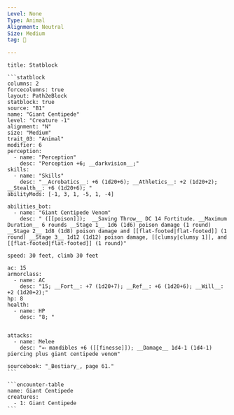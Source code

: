 ```yaml
---
Level: None
Type: Animal
Alignment: Neutral
Size: Medium
tag: 👹

---
```


````ad-info
title: Statblock

```statblock
columns: 2
forcecolumns: true
layout: Path2eBlock
statblock: true
source: "B1"
name: "Giant Centipede"
level: "Creature -1"
alignment: "N"
size: "Medium"
trait_03: "Animal"
modifier: 6
perception:
  - name: "Perception"
    desc: "Perception +6; __darkvision__;"
skills:
  - name: "Skills"
    desc: "__Acrobatics__: +6 (1d20+6); __Athletics__: +2 (1d20+2); __Stealth__: +6 (1d20+6); "
abilityMods: [-1, 3, 1, -5, 1, -4]

abilities_bot:
  - name: "Giant Centipede Venom"
    desc: " ([[poison]]);  __Saving Throw__ DC 14 Fortitude. __Maximum Duration__ 6 rounds __Stage 1__ 1d6 (1d6) poison damage (1 round) __Stage 2__ 1d8 (1d8) poison damage and [[flat-footed|flat-footed]] (1 round) __Stage 3__ 1d12 (1d12) poison damage, [[clumsy|clumsy 1]], and [[flat-footed|flat-footed]] (1 round)"

speed: 30 feet, climb 30 feet

ac: 15
armorclass:
  - name: AC
    desc: "15; __Fort__: +7 (1d20+7); __Ref__: +6 (1d20+6); __Will__: +2 (1d20+2);"
hp: 8
health:
  - name: HP
    desc: "8; "


attacks:
  - name: Melee
    desc: "⬻ mandibles +6 ([[finesse]]); __Damage__ 1d4-1 (1d4-1) piercing plus giant centipede venom"

sourcebook: "_Bestiary_, page 61."
```

```encounter-table
name: Giant Centipede
creatures:
  - 1: Giant Centipede
```

````


